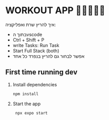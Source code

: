 # WORKOUT APP 🏋🏽🔥💪🏼

איך להריץ שרת ואפליקציה:
 - בתוך הvscode
 - Ctrl + Shift + P
 - write Tasks: Run Task
 - Start Full Stack (both)
 - אפשר לבחור גם להריץ בנפרד כל אחד

## First time running dev
1. Install dependencies

   ```bash
   npm install
   ```

2. Start the app

   ```bash
    npx expo start
   ```
